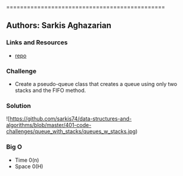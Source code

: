 
==============================================

## Authors: Sarkis Aghazarian


### Links and Resources
* [repo](https://github.com/sarkis74/data-structures-and-algorithms/tree/master/401-code-challenges/queue_with_stacks)

### Challenge
* Create a pseudo-queue class that creates a queue using only two stacks and the FIFO method.



### Solution
![https://github.com/sarkis74/data-structures-and-algorithms/blob/master/401-code-challenges/queue_with_stacks/queues_w_stacks.jpg)



### Big O
* Time 0(n)
* Space 0(H)
